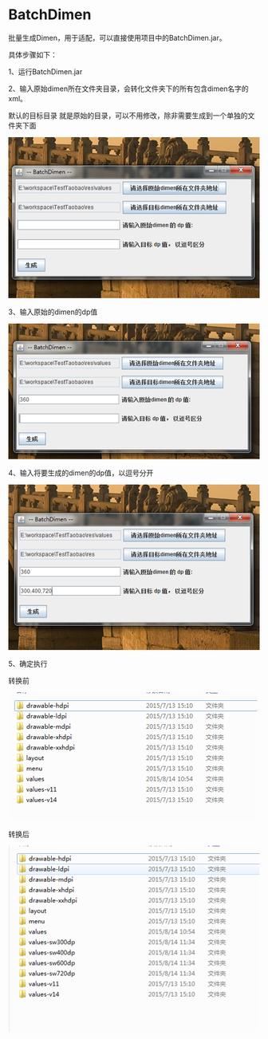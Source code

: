 # BatchDimen
批量生成Dimen，用于适配，可以直接使用项目中的BatchDimen.jar。

具体步骤如下：

1、运行BatchDimen.jar

2、输入原始dimen所在文件夹目录，会转化文件夹下的所有包含dimen名字的xml。


默认的目标目录 就是原始的目录，可以不用修改，除非需要生成到一个单独的文件夹下面

![image](https://raw.githubusercontent.com/TryLoveCatch/BatchDimen/master/screenshots/1.png)

3、输入原始的dimen的dp值

![image](https://raw.githubusercontent.com/TryLoveCatch/BatchDimen/master/screenshots/2.png)

4、输入将要生成的dimen的dp值，以逗号分开

![image](https://raw.githubusercontent.com/TryLoveCatch/BatchDimen/master/screenshots/3.png)

5、确定执行

转换前

![image](https://raw.githubusercontent.com/TryLoveCatch/BatchDimen/master/screenshots/4.png)

转换后

![image](https://raw.githubusercontent.com/TryLoveCatch/BatchDimen/master/screenshots/5.png)





